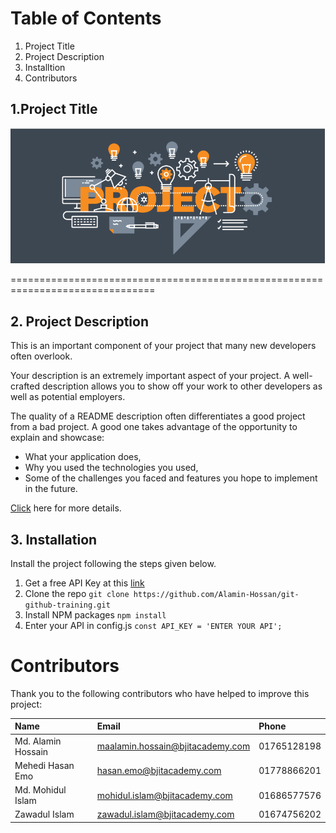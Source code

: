 # Table of Contents
1. Project Title
2. Project Description
3. Installtion
4. Contributors

## 1.Project Title
![](https://github.com/Alamin-Hossan/git-github-training/blob/main/GitImage.PNG?raw=true)

===============================================================================

## 2. Project Description
This is an important component of your project that many new developers often overlook.

Your description is an extremely important aspect of your project. A well-crafted description allows you to show off your work to other developers as well as potential employers.

The quality of a README description often differentiates a good project from a bad project. A good one takes advantage of the opportunity to explain and showcase:
- What your application does,
- Why you used the technologies you used,
- Some of the challenges you faced and features you hope to implement in the future.

[Click](https://github.com/Alamin-Hossan/git-github-training "Click") here for more details.

## 3. Installation
Install the project following the steps given below.
1. Get a free API Key at this [link](https://bjitacademy.com/)
2. Clone the repo
``git clone https://github.com/Alamin-Hossan/git-github-training.git``
3. Install NPM packages
``npm install``
4. Enter your API in config.js
``const API_KEY = 'ENTER YOUR API';``

# Contributors

Thank you to the following contributors who have helped to improve this project:

|Name |Email  | Phone|
:--- | :--- | :---|
|Md. Alamin Hossain|maalamin.hossain@bjitacademy.com|01765128198|
|Mehedi Hasan Emo |hasan.emo@bjitacademy.com|01778866201|
|Md. Mohidul Islam|mohidul.islam@bjitacademy.com|01686577576|
|Zawadul Islam|zawadul.islam@bjitacademy.com|01674756202|

